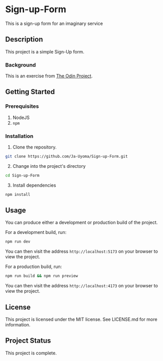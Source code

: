 # Sign-up-Form

This is a sign-up form for an imaginary service

## Description

This project is a simple Sign-Up form.

### Background

This is an exercise from [The Odin Project](https://www.theodinproject.com/lessons/node-path-intermediate-html-and-css-sign-up-form).

## Getting Started

### Prerequisites

1. NodeJS
2. `npm`

### Installation

1. Clone the repository.

```sh
git clone https://github.com/Ja-Uyoma/Sign-up-Form.git
```

2. Change into the project's directory

```sh
cd Sign-up-Form
```

3. Install dependencies

```sh
npm install
```

## Usage

You can produce either a development or production build of the project.

For a development build, run:

```sh
npm run dev
```

You can then visit the address `http://localhost:5173` on your browser to view the project.

For a production build, run:

```sh
npm run build && npm run preview
```

You can then visit the address `http://localhost:4173` on your browser to view the project.

## License

This project is licensed under the MIT license. See LICENSE.md for more information.

## Project Status

This project is complete.
